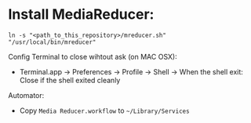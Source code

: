 # Install MediaReducer:

```
ln -s "<path_to_this_repository>/mreducer.sh" "/usr/local/bin/mreducer"
```

Config Terminal to close wihtout ask (on MAC OSX):

* Terminal.app -> Preferences -> Profile -> Shell -> When the shell exit: Close if the shell exited cleanly

Automator:

* Copy `Media Reducer.workflow` to `~/Library/Services`
